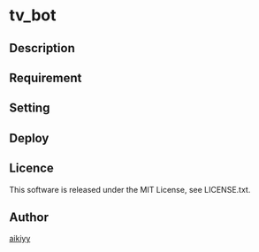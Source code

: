 tv_bot
====
## Description

## Requirement

## Setting

## Deploy

## Licence
This software is released under the MIT License, see LICENSE.txt.

## Author
[aikiyy](https://github.com/aikiyy)
